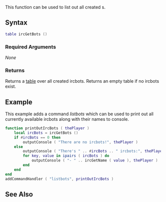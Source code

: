 This function can be used to list out all created s.

Syntax
------

``` lua
table ircGetBots ()
```

### Required Arguments

*None*

### Returns

Returns a [table](/table.md "wikilink") over all created ircbots. Returns an empty table if no ircbots exist.

Example
-------

This example adds a command *listbots* which can be used to print out all currently available ircbots along with their names to console.

``` lua
function printOutIrcBots ( thePlayer )
    local ircBots = ircGetBots ()
    if #ircBots == 0 then
        outputConsole ( "There are no ircbots!", thePlayer )
    else
        outputConsole ( "There's " .. #ircBots .. " ircbots:", thePlayer ) 
        for key, value in ipairs ( ircBots ) do
            outputConsole ( "- " .. ircGetName ( value ), thePlayer )
        end
    end
end
addCommandHandler ( "listbots", printOutIrcBots )
```

See Also
--------
